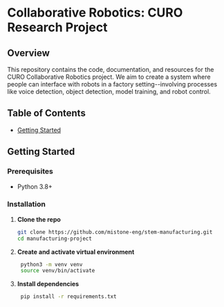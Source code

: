 # Collaborative Robotics: CURO Research Project

## Overview

This repository contains the code, documentation, and resources for the CURO Collaborative Robotics project. We aim to create a system where people can interface with robots in a factory setting--involving processes like voice detection, object detection, model training, and robot control.

## Table of Contents

- [Getting Started](#getting-started)

## Getting Started

### Prerequisites

- Python 3.8+

### Installation
1. **Clone the repo**  
   ```bash
   git clone https://github.com/mistone-eng/stem-manufacturing.git
   cd manufacturing-project
   
2. **Create and activate virtual environment**
   ```bash
    python3 -m venv venv
    source venv/bin/activate

3. **Install dependencies**
   ```bash
    pip install -r requirements.txt
